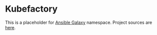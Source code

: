 # Kubefactory

This is a placeholder for [Ansible Galaxy](https://galaxy.ansible.com) namespace. Project sources are [here](https://gitlab.com/wescalefr-oss/ansible/collections/kubefactory).

